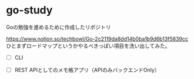 # go-study

Goの勉強を進めるために作成したリポジトリ

https://www.notion.so/techbowl/Go-2c2119da8dd14b0ba1b9d6b13f5839cc
ひとまずロードマップというかやるべきっぽい項目を洗い出してみた。

- [ ] CLI
- [ ] REST APIとしてのメモ帳アプリ（APIのみバックエンドOnly）

